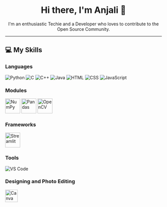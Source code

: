 
<h1 align="center">Hi there, I'm Anjali 👋</h1>

<p align="center">
  I'm an enthusiastic Techie and a Developer who loves to contribute to the Open Source Community.
</p>

---

<h2>💻 My Skills</h2>

<h3>Languages</h3>
<p>
  <img src="https://img.icons8.com/color/48/000000/python.png" alt="Python"/>
  <img src="https://img.icons8.com/color/48/000000/c-programming.png" alt="C"/>
  <img src="https://img.icons8.com/color/48/000000/c-plus-plus-logo.png" alt="C++"/>
  <img src="https://img.icons8.com/color/48/000000/java-coffee-cup-logo.png" alt="Java"/>
  <img src="https://img.icons8.com/color/48/000000/html-5.png" alt="HTML"/>
  <img src="https://img.icons8.com/color/48/000000/css3.png" alt="CSS"/>
  <img src="https://img.icons8.com/color/48/000000/javascript.png" alt="JavaScript"/>
</p>

<h3>Modules</h3>
<p>
  <img src="https://tse3.mm.bing.net/th/id/OIP.D9IMxdv8-D0xJYLYcIEE4QHaFj?r=0&rs=1&pid=ImgDetMain&o=7&rm=3" width="48" alt="NumPy"/>
  <img src="https://pandas.pydata.org/static/img/pandas_mark.svg" width="48" alt="Pandas"/>
  <img src="https://opencv.org/wp-content/uploads/2020/07/OpenCV_logo_black-2.png" width="48" alt="OpenCV"/>
</p>

<h3>Frameworks</h3>
<p>
  <img src="https://streamlit.io/images/brand/streamlit-mark-color.png" width="48" alt="Streamlit"/>
</p>

<h3>Tools</h3>
<p>
  <img src="https://img.icons8.com/color/48/000000/visual-studio-code-2019.png" alt="VS Code"/>
</p>

<h3>Designing and Photo Editing</h3>
<p>
  <img src="https://static.vecteezy.com/system/resources/previews/048/759/334/non_2x/canva-transparent-icon-free-png.png" width="40" alt="Canva"/>
</p>

